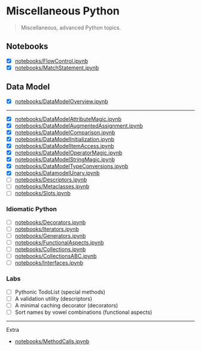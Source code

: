 # Miscellaneous Python

> Miscellaneous, advanced Python topics.

## Notebooks

* [x] [notebooks/FlowControl.ipynb](notebooks/FlowControl.ipynb)
* [x] [notebooks/MatchStatement.ipynb](notebooks/MatchStatement.ipynb)

## Data Model

* [x] [notebooks/DataModelOverview.ipynb](notebooks/DataModelOverview.ipynb)

----

* [x] [notebooks/DataModelAttributeMagic.ipynb](notebooks/DataModelAttributeMagic.ipynb)
* [x] [notebooks/DataModelAugmentedAssignment.ipynb](notebooks/DataModelAugmentedAssignment.ipynb)
* [x] [notebooks/DataModelComparison.ipynb](notebooks/DataModelComparison.ipynb)
* [x] [notebooks/DataModelInitialization.ipynb](notebooks/DataModelInitialization.ipynb)
* [x] [notebooks/DataModelItemAccess.ipynb](notebooks/DataModelItemAccess.ipynb)
* [x] [notebooks/DataModelOperatorMagic.ipynb](notebooks/DataModelOperatorMagic.ipynb)
* [x] [notebooks/DataModelStringMagic.ipynb](notebooks/DataModelStringMagic.ipynb)
* [x] [notebooks/DataModelTypeConversions.ipynb](notebooks/DataModelTypeConversions.ipynb)
* [x] [notebooks/DatamodelUnary.ipynb](notebooks/DatamodelUnary.ipynb)
* [ ] [notebooks/Descriptors.ipynb](notebooks/Descriptors.ipynb)
* [ ] [notebooks/Metaclasses.ipynb](notebooks/Metaclasses.ipynb)
* [ ] [notebooks/Slots.ipynb](notebooks/Slots.ipynb)

### Idiomatic Python

* [ ] [notebooks/Decorators.ipynb](notebooks/Decorators.ipynb)
* [ ] [notebooks/Iterators.ipynb](notebooks/Iterators.ipynb)
* [ ] [notebooks/Generators.ipynb](notebooks/Generators.ipynb)
* [ ] [notebooks/FunctionalAspects.ipynb](notebooks/FunctionalAspects.ipynb)
* [ ] [notebooks/Collections.ipynb](notebooks/Collections.ipynb)
* [ ] [notebooks/CollectionsABC.ipynb](notebooks/CollectionsABC.ipynb)
* [ ] [notebooks/Interfaces.ipynb](notebooks/Interfaces.ipynb)

### Labs

* [ ] Pythonic TodoList (special methods)
* [ ] A validation utility (descriptors)
* [ ] A minimal caching decorator (decorators)
* [ ] Sort names by vowel combinations (functional aspects) 

----

Extra

* [notebooks/MethodCalls.ipynb](notebooks/MethodCalls.ipynb)
